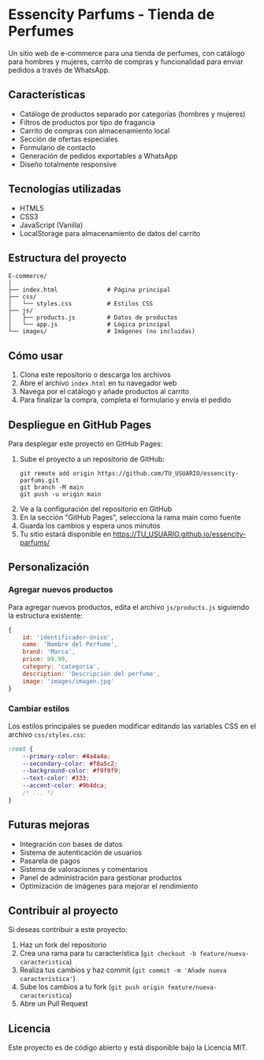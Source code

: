 # Essencity Parfums - Tienda de Perfumes

Un sitio web de e-commerce para una tienda de perfumes, con catálogo para hombres y mujeres, carrito de compras y funcionalidad para enviar pedidos a través de WhatsApp.

## Características

- Catálogo de productos separado por categorías (hombres y mujeres)
- Filtros de productos por tipo de fragancia
- Carrito de compras con almacenamiento local
- Sección de ofertas especiales
- Formulario de contacto
- Generación de pedidos exportables a WhatsApp
- Diseño totalmente responsive

## Tecnologías utilizadas

- HTML5
- CSS3
- JavaScript (Vanilla)
- LocalStorage para almacenamiento de datos del carrito

## Estructura del proyecto

```
E-commerce/
│
├── index.html              # Página principal
├── css/
│   └── styles.css          # Estilos CSS
├── js/
│   ├── products.js         # Datos de productos
│   └── app.js              # Lógica principal
└── images/                 # Imágenes (no incluidas)
```

## Cómo usar

1. Clona este repositorio o descarga los archivos
2. Abre el archivo `index.html` en tu navegador web
3. Navega por el catálogo y añade productos al carrito
4. Para finalizar la compra, completa el formulario y envía el pedido

## Despliegue en GitHub Pages

Para desplegar este proyecto en GitHub Pages:

1. Sube el proyecto a un repositorio de GitHub:
   ```
   git remote add origin https://github.com/TU_USUARIO/essencity-parfums.git
   git branch -M main
   git push -u origin main
   ```
2. Ve a la configuración del repositorio en GitHub
3. En la sección "GitHub Pages", selecciona la rama main como fuente
4. Guarda los cambios y espera unos minutos
5. Tu sitio estará disponible en https://TU_USUARIO.github.io/essencity-parfums/

## Personalización

### Agregar nuevos productos

Para agregar nuevos productos, edita el archivo `js/products.js` siguiendo la estructura existente:

```javascript
{
    id: 'identificador-único',
    name: 'Nombre del Perfume',
    brand: 'Marca',
    price: 99.99,
    category: 'categoría',
    description: 'Descripción del perfume',
    image: 'images/imagen.jpg'
}
```

### Cambiar estilos

Los estilos principales se pueden modificar editando las variables CSS en el archivo `css/styles.css`:

```css
:root {
    --primary-color: #4a4a4a;
    --secondary-color: #f8a5c2;
    --background-color: #f9f9f9;
    --text-color: #333;
    --accent-color: #9b4dca;
    /* ... */
}
```

## Futuras mejoras

- Integración con bases de datos
- Sistema de autenticación de usuarios
- Pasarela de pagos
- Sistema de valoraciones y comentarios
- Panel de administración para gestionar productos
- Optimización de imágenes para mejorar el rendimiento

## Contribuir al proyecto

Si deseas contribuir a este proyecto:

1. Haz un fork del repositorio
2. Crea una rama para tu característica (`git checkout -b feature/nueva-caracteristica`)
3. Realiza tus cambios y haz commit (`git commit -m 'Añade nueva característica'`)
4. Sube los cambios a tu fork (`git push origin feature/nueva-caracteristica`)
5. Abre un Pull Request

## Licencia

Este proyecto es de código abierto y está disponible bajo la Licencia MIT.
